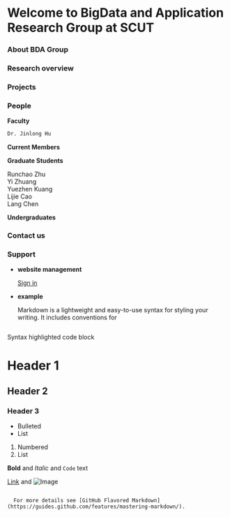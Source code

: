 
# Welcome to BigData and Application Research Group at SCUT


### About BDA Group

### Research overview

### Projects

### People
**Faculty**

```markdown
Dr. Jinlong Hu

```


**Current Members**

**Graduate Students**  

Runchao Zhu
<br> 
Yi Zhuang
<br> 
Yuezhen Kuang
<br> 
Lijie Cao
<br> 
Lang Chen

**Undergraduates**

### Contact us


### Support 
- **website management**

  [Sign in](https://github.com/largeapp/largeapp.github.io/edit/master/index.md)

- **example**

  Markdown is a lightweight and easy-to-use syntax for styling your writing. It includes conventions for

  ```markdown
Syntax highlighted code block

# Header 1
## Header 2
### Header 3

- Bulleted
- List

1. Numbered
2. List

**Bold** and _Italic_ and `Code` text

[Link](url) and ![Image](src)
```

  For more details see [GitHub Flavored Markdown](https://guides.github.com/features/mastering-markdown/).
